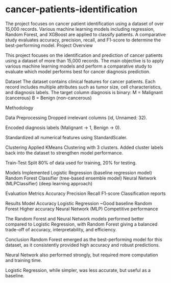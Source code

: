 # cancer-patients-identification
 The project focuses on cancer patient identification using a dataset of over 15,000 records. Various machine learning models including regression, Random Forest, and XGBoost are applied to classify patients. A comparative study evaluates accuracy, precision, recall, and F1-score to determine the best-performing model.
Project Overview

This project focuses on the identification and prediction of cancer patients using a dataset of more than 15,000 records. The main objective is to apply various machine learning models and perform a comparative study to evaluate which model performs best for cancer diagnosis prediction.
 
 Dataset
The dataset contains clinical features for cancer patients.
Each record includes multiple attributes such as tumor size, cell characteristics, and diagnosis labels.
The target column diagnosis is binary:
M = Malignant (cancerous)
B = Benign (non-cancerous)

 Methodology

Data Preprocessing
Dropped irrelevant columns (id, Unnamed: 32).

Encoded diagnosis labels (Malignant → 1, Benign → 0).

Standardized all numerical features using StandardScaler.

Clustering
Applied KMeans Clustering with 3 clusters.
Added cluster labels back into the dataset to strengthen model performance.

Train-Test Split
80% of data used for training, 20% for testing.

Models Implemented
Logistic Regression (baseline regression model)
Random Forest Classifier (tree-based ensemble model)
Neural Network (MLPClassifier) (deep learning approach)

Evaluation Metrics
Accuracy
Precision
Recall
F1-score
Classification reports

 Results
Model	Accuracy
Logistic Regression	~Good baseline
Random Forest	Higher accuracy
Neural Network (MLP)	Competitive performance

 The Random Forest and Neural Network models performed better compared to Logistic Regression, with Random Forest giving a balanced trade-off of accuracy, interpretability, and efficiency.

 Conclusion
Random Forest emerged as the best-performing model for this dataset, as it consistently provided high accuracy and robust predictions.

Neural Network also performed strongly, but required more computation and training time.

Logistic Regression, while simpler, was less accurate, but useful as a baseline.
